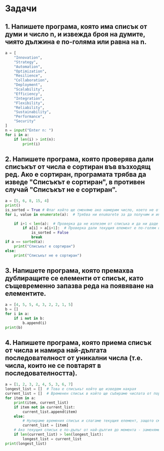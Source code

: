 # Задачи

## 1. Напишете програма, която има списък от думи и число n, и извежда броя на думите, чиято дължина е по-голяма или равна на n.
```python
a = [
    "Innovation", 
    "Strategy", 
    "Automation", 
    "Optimization", 
    "Resilience", 
    "Collaboration", 
    "Deployment", 
    "Scalability", 
    "Efficiency", 
    "Integration", 
    "Flexibility", 
    "Reliability", 
    "Sustainability", 
    "Performance", 
    "Security"
]
n = input("Enter n: ")
for i in a:
    if len(i) > int(n):
        print(i)
```

## 2. Напишете програма, която проверява дали списъкът от числа е сортиран във възходящ ред. Ако е сортиран, програмата трябва да изведе "Списъкът е сортиран", в противен случай "Списъкът не е сортиран".
```python
a = [5, 6, 8, 15, 4]
print()
is_sorted = True # Флаг който ще сменяме ако намерим число, което не отговаря на проверката
for i, value in enumerate(a):  # Трябва ни enumarete за да получим и индекса на списъка и да правим проверка със следващият елемент
    
    if i+1 < len(a):  # Проверка да не излезем от списъка и да ни даде грешка
        if a[i] > a[i+1]:  # Проверка дали текущия елемент е по-голям от следващия - ако да, значи не е подреден
            is_sorted = False
            break
if a == sorted(a):
    print("Списъкът е сортиран")
else:
    print("Списъкът не е сортиран")
```

## 3. Напишете програма, която премахва дублиращите се елементи от списък, като същевременно запазва реда на появяване на елементите.
```python
a = [4, 5, 5, 4, 3, 2, 2, 1, 5]
b = []
for i in a:
    if i not in b:
        b.append(i)
print(b)
```

## 4. Напишете програма, която приема списък от числа и намира най-дългата последователност от уникални числа (т.е. числа, които не се повтарят в последователността).
```python
a = [1, 2, 3, 2, 4, 5, 3, 6, 7]
longest_list = []  # Това е списъкът който ще изведем накрая
current_list = []  # Временен списък в който ще събираме числата от поредица
for item in a:
    print(item, current_list)  
    if item not in current_list: 
        current_list.append(item)
    else:
        # Нулираме времения списък и слагаме текущия елемент, защото сме намерили повторение
        current_list = [item]
    # Ако текущия списък е по-дълъг от най-дългия до момента - заменяме го
    if len(current_list) > len(longest_list):
        longest_list = current_list
print(longest_list)
```
